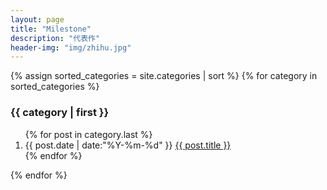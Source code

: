 ```yaml
---
layout: page
title: "Milestone"
description: "代表作"
header-img: "img/zhihu.jpg"
---
```


<section class="container posts-content">
{% assign sorted_categories = site.categories | sort %}
{% for category in sorted_categories %}
<h3>{{ category | first }}</h3>
<ol class="posts-list" id="{{ category[0] }}">
{% for post in category.last %}
<li class="posts-list-item">
  <span class="posts-list-meta">{{ post.date | date:"%Y-%m-%d" }}</span>
  <a class="posts-list-name" href="{{ site.url }}{{ post.url }}">{{ post.title }}</a>
</li>
{% endfor %}
</ol>
{% endfor %}
</section>
<!-- /section.content -->





